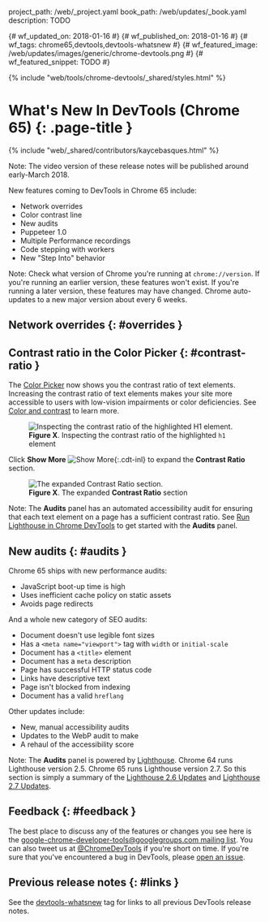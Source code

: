 project_path: /web/_project.yaml
book_path: /web/updates/_book.yaml
description: TODO

{# wf_updated_on: 2018-01-16 #}
{# wf_published_on: 2018-01-16 #}
{# wf_tags: chrome65,devtools,devtools-whatsnew #}
{# wf_featured_image: /web/updates/images/generic/chrome-devtools.png #}
{# wf_featured_snippet: TODO #}

{% include "web/tools/chrome-devtools/_shared/styles.html" %}

# What's New In DevTools (Chrome 65) {: .page-title }

{% include "web/_shared/contributors/kaycebasques.html" %}

Note: The video version of these release notes will be published around
early-March 2018.

New features coming to DevTools in Chrome 65 include:

* Network overrides
* Color contrast line
* New audits
* Puppeteer 1.0
* Multiple Performance recordings
* Code stepping with workers
* New "Step Into" behavior

Note: Check what version of Chrome you're running at `chrome://version`. If you're running
an earlier version, these features won't exist. If you're running a later version, these features
may have changed. Chrome auto-updates to a new major version about every 6 weeks.

## Network overrides {: #overrides }

## Contrast ratio in the Color Picker {: #contrast-ratio }

The [Color Picker][CP] now shows you the contrast ratio of text elements. Increasing the
contrast ratio of text elements makes your site more accessible to users with low-vision
impairments or color deficiencies. See [Color and contrast][contrast] to learn more.

<figure>
  <img src="/web/updates/images/2018/01/contrast-ratio-collapsed.png"
       alt="Inspecting the contrast ratio of the highlighted H1 element."/>
  <figcaption>
    <b>Figure X</b>. Inspecting the contrast ratio of the highlighted <code>h1</code> element
  </figcaption>
</figure>

Click **Show More** ![Show More][SM]{:.cdt-inl} to expand the **Contrast Ratio** section.

<figure>
  <img src="/web/updates/images/2018/01/contrast-ratio-expanded.png"
       alt="The expanded Contrast Ratio section."/>
  <figcaption>
    <b>Figure X</b>. The expanded <b>Contrast Ratio</b> section
  </figcaption>
</figure>

Note: The **Audits** panel has an automated accessibility audit for ensuring that
each text element on a page has a sufficient contrast ratio. See [Run Lighthouse in Chrome
DevTools][audit] to get started with the **Audits** panel.

[CP]: /web/tools/chrome-devtools/css/reference#color-picker
[contrast]: /web/fundamentals/accessibility/accessible-styles#color_and_contrast
[SM]: /web/updates/images/2018/01/show-more.png
[audit]: /web/tools/lighthouse/#devtools

## New audits {: #audits }

Chrome 65 ships with new performance audits:

* JavaScript boot-up time is high
* Uses inefficient cache policy on static assets
* Avoids page redirects

And a whole new category of SEO audits:

* Document doesn't use legible font sizes
* Has a `<meta name="viewport">` tag with `width` or `initial-scale`
* Document has a `<title>` element
* Document has a `meta` description
* Page has successful HTTP status code
* Links have descriptive text
* Page isn't blocked from indexing
* Document has a valid `hreflang`

Other updates include:

* New, manual accessibility audits
* Updates to the WebP audit to make
* A rehaul of the accessibility score

Note: The **Audits** panel is powered by [Lighthouse][LH]. Chrome 64 runs Lighthouse version 2.5.
Chrome 65 runs Lighthouse version 2.7. So this section is simply a summary of the [Lighthouse
2.6 Updates][2.6] and [Lighthouse 2.7 Updates][2.7].

[LH]: /web/tools/lighthouse
[2.6]: /web/updates/2017/12/lighthouse
[2.7]: /web/updates/2018/01/lighthouse


## Feedback {: #feedback }

The best place to discuss any of the features or changes you see here is
the [google-chrome-developer-tools@googlegroups.com mailing list][ML]. You
can also tweet us at [@ChromeDevTools](https://twitter.com/chromedevtools) if
you're short on time. If you're sure that you've encountered a bug in
DevTools, please [open an issue](https://crbug.com/new).

[ML]: https://groups.google.com/forum/#!forum/google-chrome-developer-tools

## Previous release notes {: #links }

See the [devtools-whatsnew][tag] tag for links to all previous DevTools
release notes.

[tag]: /web/updates/tags/devtools-whatsnew
